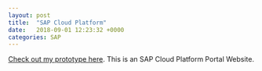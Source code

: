 ```yaml
---
layout: post
title:  "SAP Cloud Platform"
date:   2018-09-01 12:23:32 +0000
categories: SAP
---
```


[Check out my prototype here]. This is an SAP Cloud Platform Portal Website.

[Check out my prototype here]: https://flpportal-p2000472024trial.dispatcher.hanatrial.ondemand.com/sites?siteId=266c9cf3-1a44-4f6e-af0c-b8be4f8dbd9b&evictCache=true#page1-Display
